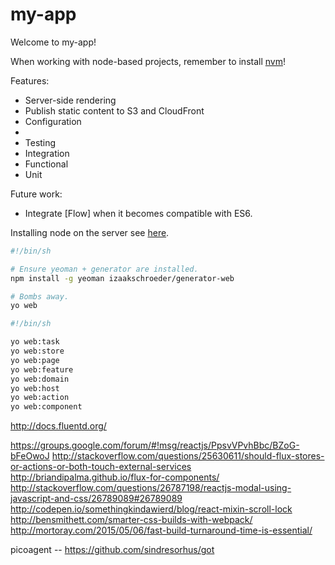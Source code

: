 # my-app

Welcome to my-app!

When working with node-based projects, remember to install [nvm]!

Features:
 * Server-side rendering
 * Publish static content to S3 and CloudFront
 * Configuration
  *
 * Testing
  * Integration
  * Functional
  * Unit

Future work:
 * Integrate [Flow] when it becomes compatible with ES6.

Installing node on the server see [here](http://stackoverflow.com/a/19040346).


```sh
#!/bin/sh

# Ensure yeoman + generator are installed.
npm install -g yeoman izaakschroeder/generator-web

# Bombs away.
yo web
```

```sh
#!/bin/sh

yo web:task
yo web:store
yo web:page
yo web:feature
yo web:domain
yo web:host
yo web:action
yo web:component
```


[x]: https://github.com/gaearon/flux-react-router-example
[formatjs]: http://formatjs.io/
[este]: https://github.com/steida/este
[react-router]: https://github.com/rackt/react-router
[isomorphic500]: https://github.com/gpbl/isomorphic500
[fetch]: xxx
[isomorphic-fetch]: xx
[react-transmit]: https://github.com/RickWong/react-transmit
[nvm]: https://github.com/creationix/nvm
[kefir-flux]: https://github.com/lapanoid/react-kefir-flux
[kefir]: https://pozadi.github.io/kefir/
[immutable]: http://facebook.github.io/immutable-js
[eslint-md]: https://github.com/wooorm/eslint-md/

http://docs.fluentd.org/

[analytics]: https://github.com/tagomoris/fluent-plugin-forest
https://groups.google.com/forum/#!msg/reactjs/PpsvVPvhBbc/BZoG-bFeOwoJ
http://stackoverflow.com/questions/25630611/should-flux-stores-or-actions-or-both-touch-external-services
http://briandipalma.github.io/flux-for-components/
http://stackoverflow.com/questions/26787198/reactjs-modal-using-javascript-and-css/26789089#26789089
http://codepen.io/somethingkindawierd/blog/react-mixin-scroll-lock
http://bensmithett.com/smarter-css-builds-with-webpack/
http://mortoray.com/2015/05/06/fast-build-turnaround-time-is-essential/

picoagent --
https://github.com/sindresorhus/got
